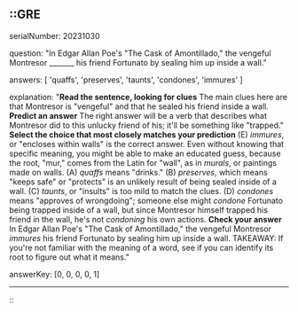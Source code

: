 ::GRE
---

serialNumber: 20231030

question: "In Edgar Allan Poe's \"The Cask of Amontillado,\" the vengeful Montresor _______ his friend Fortunato by sealing him up inside a wall."

answers: [
  'quaffs',
  'preserves',
  'taunts',
  'condones',
  'immures'
]

explanation: "<strong>Read the sentence, looking for clues</strong> The main clues here are that Montresor is \"vengeful\" and that he sealed his friend inside a wall. <strong>Predict an answer</strong> The right answer will be a verb that describes what Montresor did to this unlucky friend of his; it'll be something like \"trapped.\" <strong>Select the choice that most closely matches your prediction</strong> (E) <i>immures</i>, or \"encloses within walls\" is the correct answer. Even without knowing that specific meaning, you might be able to make an educated guess, because the root, \"mur,\" comes from the Latin for \"wall\", as in <i>murals</i>, or paintings made on walls. (A) <i>quaffs</i> means \"drinks.\" (B) <i>preserves</i>, which means \"keeps safe\" or \"protects\" is an unlikely result of being sealed inside of a wall. (C)<i> taunts</i>, or \"insults\" is too mild to match the clues. (D) <i>condones</i> means \"approves of wrongdoing\"; someone else might <i>condone</i> Fortunato being trapped inside of a wall, but since Montresor himself trapped his friend in the wall, he's not <i>condoning</i> his own actions. <strong>Check your answer</strong> In Edgar Allan Poe's \"The Cask of Amontillado,\" the vengeful Montresor <i>immures</i> his friend Fortunato by sealing him up inside a wall. TAKEAWAY: If you're not familiar with the meaning of a word, see if you can identify its root to figure out what it means."

answerKey: [0, 0, 0, 0, 1]

---
::